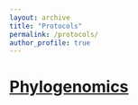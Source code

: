 ```yaml
---
layout: archive
title: "Protocols"
permalink: /protocols/
author_profile: true
---
```


# [Phylogenomics](../protocols/Phylogenomics.html)
